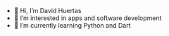 - 👋 Hi, I’m David Huertas
- 👀 I’m interested in apps and software development
- 🌱 I’m currently learning Python and Dart

